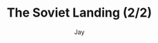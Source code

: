 ---
media: "images/rounds/war/soviet_landing_2.png"
media_type: image
title: The Soviet Landing (2/2)
author: [Jay]
desc: The Soviets make planetfall, before immediately taking off again because they forgot half of their crew.
---